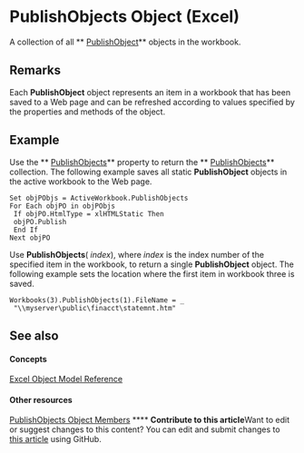 
# PublishObjects Object (Excel)

A collection of all  ** [PublishObject](da719d86-b65b-3bbd-c0fc-8b3113777540.md)** objects in the workbook.


## Remarks

 Each **PublishObject** object represents an item in a workbook that has been saved to a Web page and can be refreshed according to values specified by the properties and methods of the object.


## Example

Use the  ** [PublishObjects](b6418f80-5154-6e3f-7313-222e6438c0e1.md)** property to return the ** [PublishObjects](33ad393e-5ab6-2531-5e5b-42930fc596c0.md)** collection. The following example saves all static **PublishObject** objects in the active workbook to the Web page.


```
Set objPObjs = ActiveWorkbook.PublishObjects 
For Each objPO in objPObjs 
 If objPO.HtmlType = xlHTMLStatic Then 
 objPO.Publish 
 End If 
Next objPO
```

Use  **PublishObjects**( _index_), where  _index_ is the index number of the specified item in the workbook, to return a single **PublishObject** object. The following example sets the location where the first item in workbook three is saved.




```
Workbooks(3).PublishObjects(1).FileName = _ 
 "\\myserver\public\finacct\statemnt.htm"
```


## See also


#### Concepts


 [Excel Object Model Reference](11ea8598-8a20-92d5-f98b-0da04263bf2c.md)
#### Other resources


 [PublishObjects Object Members](128e5605-90e1-76cc-98db-7dda7b763fc8.md)
****   **Contribute to this article**Want to edit or suggest changes to this content? You can edit and submit changes to  [this article](https://github.com/jhershey00/VBA_Excel_Test/OpenXMLCon/articles/33ad393e-5ab6-2531-5e5b-42930fc596c0.md) using GitHub.

